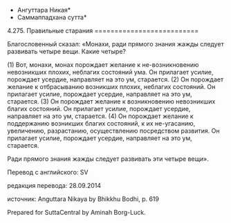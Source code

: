 * Ангуттара Никая*
* Саммаппадхана сутта*

4\.275\. Правильные старания
\=\=\=\=\=\=\=\=\=\=\=\=\=\=\=\=\=\=\=\=\=\=\=\=\=\=

Благословенный сказал: «Монахи, ради прямого знания жажды следует развивать четыре вещи\. Какие четыре?

\(1\) Вот, монахи, монах порождает желание к не\-возникновению невозникших плохих, неблагих состояний ума\. Он прилагает усилие, порождает усердие, направляет на это ум, старается\. \(2\) Он порождает желание к отбрасыванию возникших плохих, неблагих состояний\. Он прилагает усилие, порождает усердие, направляет на это ум, старается\. \(3\) Он порождает желание к возникновению невозникших благих состояний\. Он прилагает усилие, порождает усердие, направляет на это ум, старается\. \(4\) Он порождает желание к поддержанию возникших благих состояний, к их не\-угасанию, увеличению, разрастанию, осуществлению посредством развития\. Он прилагает усилие, порождает усердие, направляет на это ум, старается\.

Ради прямого знания жажды следует развивать эти четыре вещи»\.

Перевод с английского: SV

редакция перевода: 28\.09\.2014

источник: Anguttara Nikaya by Bhikkhu Bodhi, p\. 619

Prepared for SuttaCentral by Aminah Borg\-Luck\.